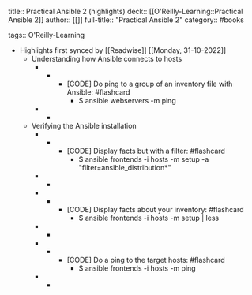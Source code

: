 title:: Practical Ansible 2 (highlights)
deck:: [[O'Reilly-Learning::Practical Ansible 2]]
author:: [[]]
full-title:: "Practical Ansible 2"
category:: #books

tags:: O'Reilly-Learning

- Highlights first synced by [[Readwise]] [[Monday, 31-10-2022]]
	- Understanding how Ansible connects to hosts
		- -
			- [CODE] Do ping to a group of an inventory file with Ansible: #flashcard
				- $ ansible webservers -m ping
		- -
	- Verifying the Ansible installation
		- -
			- [CODE] Display facts but with a filter: #flashcard
				- $ ansible frontends -i hosts -m setup -a "filter=ansible_distribution*"
		- -
		- -
			- [CODE] Display facts about your inventory: #flashcard
				- $ ansible frontends -i hosts -m setup | less
		- -
		- -
			- [CODE] Do a ping to the target hosts: #flashcard
				- $ ansible frontends -i hosts -m ping
		- -